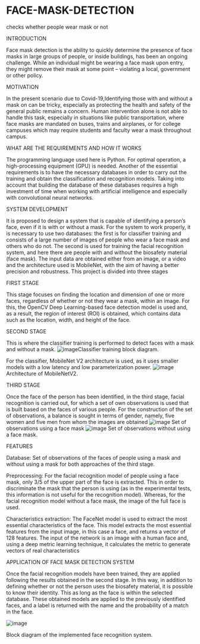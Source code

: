 # FACE-MASK-DETECTION
checks whether people wear mask or not

INTRODUCTION

Face mask detection is the ability to quickly determine the presence of face masks in large groups of people, or inside buildings, has been an ongoing challenge. While an individual might be wearing a face mask upon entry, they might remove their mask at some point – violating a local, government or other policy.

MOTIVATION

In the present scenario due to Covid-19,Identifying those with and without a mask on can be tricky, especially as protecting the health and safety of the general public remains a concern. Human intervention alone is not able to handle this task, especially in situations like public transportation, where face masks are mandated on buses, trains and airplanes, or for college campuses which may require students and faculty wear a mask throughout campus.

WHAT ARE THE REQUIREMENTS AND HOW IT WORKS

The programming language used here is Python. For optimal operation, a high-processing equipment (GPU) is needed. Another of the essential requirements is to have the necessary databases in order to carry out the training and obtain the classification and recognition models. Taking into account that building the database of these databases requires a high investment of time when working with artificial intelligence and especially with convolutional neural networks.

SYSTEM DEVELOPMENT

It is proposed to design a system that is capable of identifying a person’s face, even if it is with or without a mask. For the system to work properly, it is necessary to use two databases: the first is for classifier training and consists of a large number of images of people who wear a face mask and others who do not. The second is used for training the facial recognition system, and here there are people with and without the biosafety material (face mask). The input data are obtained either from an image, or a video and the architecture used is MobileNet, with the aim of having a better precision and robustness. This project is divided into three stages

FIRST STAGE

This stage focuses on finding the location and dimension of one or more faces, regardless of whether or not they wear a mask, within an image. For this, the OpenCV Deep Learning-based face detection model is used and, as a result, the region of interest (ROI) is obtained, which contains data such as the location, width, and height of the face.

SECOND STAGE

This is where the classifier training is performed to detect faces with a mask and without a mask.
![image](https://user-images.githubusercontent.com/101164581/158309807-dcfe19a2-fc86-49fa-9372-b6aa921968a0.png)Classifier training block diagram.

For the classifier, MobileNet V2 architecture is used, as it uses smaller models with a low latency and low parameterization power. 
![image](https://user-images.githubusercontent.com/101164581/158310298-8103165e-def5-4fbd-b046-333b3b2774e1.png)Architecture of MobileNetV2.

THIRD STAGE

Once the face of the person has been identified, in the third stage, facial recognition is carried out, for which a set of own observations is used that is built based on the faces of various people. For the construction of the set of observations, a balance is sought in terms of gender, namely, five women and five men from whom the images are obtained
![image](https://user-images.githubusercontent.com/101164581/158310636-8c484cd1-e380-45d3-9d1e-c515f88412be.png)
Set of observations using a face mask
![image](https://user-images.githubusercontent.com/101164581/158310675-35d9bdd7-9f93-4269-9c58-b87e148ec9b5.png)
Set of observations without using a face mask.

FEATURES

Database: Set of observations of the faces of people using a mask and without using a mask for both approaches of the third stage.

Preprocessing: For the facial recognition model of people using a face mask, only 3/5 of the upper part of the face is extracted. This in order to discriminate the mask that the person is using (as in the experimental tests, this information is not useful for the recognition model). Whereas, for the facial recognition model without a face mask, the image of the full face is used. 

Characteristics extraction: The FaceNet model is used to extract the most essential characteristics of the face. This model extracts the most essential features from the input image, in this case a face, and returns a vector of 128 features. The input of the network is an image with a human face and, using a deep metric learning technique, it calculates the metric to generate vectors of real characteristics 

APPLICATION OF FACE MASK DETECTION SYSTEM

Once the facial recognition models have been trained, they are applied following the results obtained in the second stage. In this way, in addition to defining whether or not the person uses the biosafety material, it is possible to know their identity. This as long as the face is within the selected database. These obtained models are applied to the previously identified faces, and a label is returned with the name and the probability of a match in the face.

![image](https://user-images.githubusercontent.com/101164581/158312992-4201be9c-8487-43e6-a07b-4813a0b2d894.png)

Block diagram of the implemented face recognition system.
